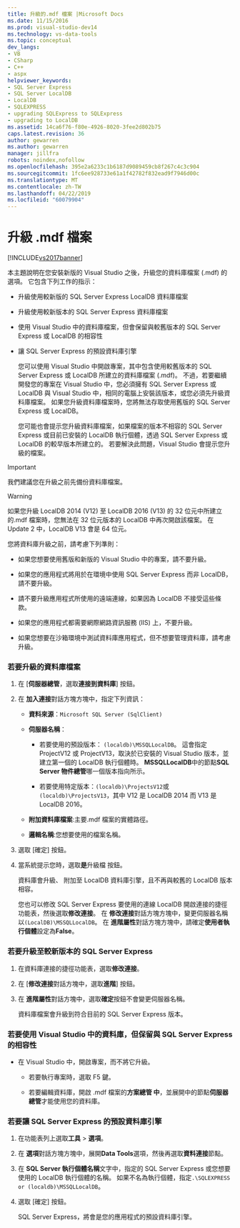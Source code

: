 ```yaml
---
title: 升級的.mdf 檔案 |Microsoft Docs
ms.date: 11/15/2016
ms.prod: visual-studio-dev14
ms.technology: vs-data-tools
ms.topic: conceptual
dev_langs:
- VB
- CSharp
- C++
- aspx
helpviewer_keywords:
- SQL Server Express
- SQL Server LocalDB
- LocalDB
- SQLEXPRESS
- upgrading SQLExpress to SQLExpress
- upgrading to LocalDB
ms.assetid: 14ca6f76-f80e-4926-8020-3fee2d802b75
caps.latest.revision: 36
author: gewarren
ms.author: gewarren
manager: jillfra
robots: noindex,nofollow
ms.openlocfilehash: 395e2a6233c1b6187d9089459cb8f267c4c3c904
ms.sourcegitcommit: 1fc6ee928733e61a1f42782f832ead9f7946d00c
ms.translationtype: MT
ms.contentlocale: zh-TW
ms.lasthandoff: 04/22/2019
ms.locfileid: "60079904"
---
```

# <a name="upgrade-mdf-files"></a>升級 .mdf 檔案
[!INCLUDE[vs2017banner](../includes/vs2017banner.md)]

本主題說明在您安裝新版的 Visual Studio 之後，升級您的資料庫檔案 (.mdf) 的選項。 它包含下列工作的指示：  
  
- 升級使用較新版的 SQL Server Express LocalDB 資料庫檔案  
  
- 升級使用較新版本的 SQL Server Express 資料庫檔案  
  
- 使用 Visual Studio 中的資料庫檔案，但會保留與較舊版本的 SQL Server Express 或 LocalDB 的相容性  
  
- 讓 SQL Server Express 的預設資料庫引擎  
  
  您可以使用 Visual Studio 中開啟專案，其中包含使用較舊版本的 SQL Server Express 或 LocalDB 所建立的資料庫檔案 (.mdf)。 不過，若要繼續開發您的專案在 Visual Studio 中，您必須擁有 SQL Server Express 或 LocalDB 與 Visual Studio 中，相同的電腦上安裝該版本，或您必須先升級資料庫檔案。 如果您升級資料庫檔案時，您將無法存取使用舊版的 SQL Server Express 或 LocalDB。  
  
  您可能也會提示您升級資料庫檔案，如果檔案的版本不相容的 SQL Server Express 或目前已安裝的 LocalDB 執行個體，透過 SQL Server Express 或 LocalDB 的較早版本所建立的。 若要解決此問題，Visual Studio 會提示您升級的檔案。  
  
> [!IMPORTANT]
>  我們建議您在升級之前先備份資料庫檔案。  
  
> [!WARNING]
>  如果您升級 LocalDB 2014 (V12) 至 LocalDB 2016 (V13) 的 32 位元中所建立的.mdf 檔案時，您無法在 32 位元版本的 LocalDB 中再次開啟該檔案。  在 Update 2 中，LocalDB V13 會是 64 位元。  
  
 您將資料庫升級之前，請考慮下列準則：  
  
- 如果您想要使用舊版和新版的 Visual Studio 中的專案，請不要升級。  
  
- 如果您的應用程式將用於在環境中使用 SQL Server Express 而非 LocalDB，請不要升級。  
  
- 請不要升級應用程式所使用的遠端連線，如果因為 LocalDB 不接受這些條款。  
  
- 如果您的應用程式都需要網際網路資訊服務 (IIS) 上，不要升級。  
  
- 如果您想要在沙箱環境中測試資料庫應用程式，但不想要管理資料庫，請考慮升級。  
  
### <a name="to-upgrade-a-database-file"></a>若要升級的資料庫檔案  
  
1. 在 [**伺服器總管**，選取**連接到資料庫**] 按鈕。  
  
2. 在 **加入連接**對話方塊方塊中，指定下列資訊：  
  
   - **資料來源**：`Microsoft SQL Server (SqlClient)`  
  
   - **伺服器名稱**：  
  
       - 若要使用的預設版本： `(localdb)\MSSQLLocalDB`。  這會指定 ProjectV12 或 ProjectV13，取決於已安裝的 Visual Studio 版本，並建立第一個的 LocalDB 執行個體時。 **MSSQLLocalDB**中的節點**SQL Server 物件總管**哪一個版本指向所示。  
  
       - 若要使用特定版本：`(localdb)\ProjectsV12`或`(localdb)\ProjectsV13`，其中 V12 是 LocalDB 2014 而 V13 是 LocalDB 2016。  
  
   - **附加資料庫檔案**:主要.mdf 檔案的實體路徑。  
  
   - **邏輯名稱**:您想要使用的檔案名稱。  
  
3. 選取 [確定] 按鈕。  
  
4. 當系統提示您時，選取**是**升級檔 按鈕。  
  
   資料庫會升級、 附加至 LocalDB 資料庫引擎，且不再與較舊的 LocalDB 版本相容。  
  
   您也可以修改 SQL Server Express 要使用的連線 LocalDB 開啟連接的捷徑功能表，然後選取**修改連接**。 在 **修改連接**對話方塊方塊中，變更伺服器名稱以`(LocalDB)\MSSQLLocalDB`。 在 **進階屬性**對話方塊方塊中，請確定**使用者執行個體**設定為**False**。  
  
### <a name="to-upgrade-to-a-newer-version-of-sql-server-express"></a>若要升級至較新版本的 SQL Server Express  
  
1. 在資料庫連接的捷徑功能表，選取**修改連接**。  
  
2. 在 [**修改連接**對話方塊中，選取**進階**] 按鈕。  
  
3. 在 **進階屬性**對話方塊中，選取**確定**按鈕不會變更伺服器名稱。  
  
   資料庫檔案會升級到符合目前的 SQL Server Express 版本。  
  
### <a name="to-work-with-the-database-in-visual-studio-but-retain-compatibility-with-sql-server-express"></a>若要使用 Visual Studio 中的資料庫，但保留與 SQL Server Express 的相容性  
  
- 在 Visual Studio 中，開啟專案，而不將它升級。  
  
    - 若要執行專案時，選取 F5 鍵。  
  
    - 若要編輯資料庫，開啟 .mdf 檔案的**方案總管 中**，並展開中的節點**伺服器總管**才能使用您的資料庫。  
  
### <a name="to-make-sql-server-express-the-default-database-engine"></a>若要讓 SQL Server Express 的預設資料庫引擎  
  
1. 在功能表列上選取**工具** > **選項**。  
  
2. 在 **選項**對話方塊方塊中，展開**Data Tools**選項，然後再選取**資料連接**節點。  
  
3. 在  **SQL Server 執行個體名稱**文字中，指定的 SQL Server Express 或您想要使用的 LocalDB 執行個體的名稱。 如果不名為執行個體，指定`.\SQLEXPRESS or (localdb)\MSSQLLocalDB`。  
  
4. 選取 [確定] 按鈕。  
  
   SQL Server Express，將會是您的應用程式的預設資料庫引擎。  
